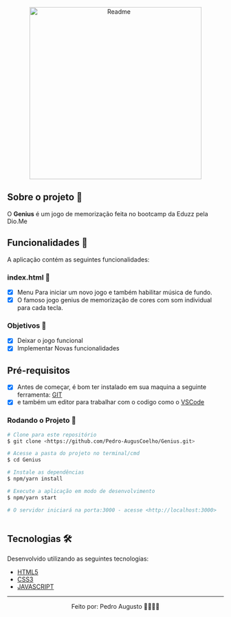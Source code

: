 <div align='center'>
  <img height='400px' alt='Readme' title='Readme' src='./Animação.gif'>
</div>

## Sobre o projeto 💬

O **Genius** é um jogo de memorização feita no bootcamp da Eduzz pela Dio.Me

## Funcionalidades 🧠

A aplicação contém as seguintes funcionalidades:

### index.html 📕

- [x] Menu Para iniciar um novo jogo e também habilitar música de fundo.
- [x] O famoso jogo genius de memorização de cores com som individual para cada tecla.

### Objetivos 🎯

- [x] Deixar o jogo funcional
- [x] Implementar Novas funcionalidades

## Pré-requisitos
- [x] Antes de começar, é bom ter instalado em sua maquina a seguinte ferramenta: [GIT](https://git-scm.com/) 
- [x] e também um editor para trabalhar com o codigo como o [VSCode](https://code.visualstudio.com/)

### Rodando o Projeto 📖

```bash
# Clone para este repositório
$ git clone <https://github.com/Pedro-AugusCoelho/Genius.git>

# Acesse a pasta do projeto no terminal/cmd
$ cd Genius

# Instale as dependências
$ npm/yarn install

# Execute a aplicação em modo de desenvolvimento
$ npm/yarn start

# O servidor iniciará na porta:3000 - acesse <http://localhost:3000>
 
```

## Tecnologias 🛠

Desenvolvido utilizando as seguintes tecnologias:

- [HTML5](https://www.w3schools.com/html/default.asp)
- [CSS3](https://www.w3schools.com/css/)
- [JAVASCRIPT](https://www.javascript.com/)

****************

<p align="center">Feito por: Pedro Augusto 🧑🏽🤙🏽</p>
